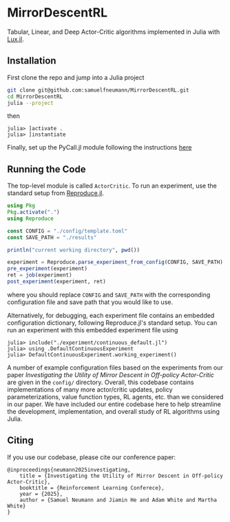 # MirrorDescentRL

Tabular, Linear, and Deep Actor-Critic algorithms implemented in Julia with
[Lux.jl](https://github.com/LuxDL/Lux.jl).

## Installation

First clone the repo and jump into a Julia project
```bash
git clone git@github.com:samuelfneumann/MirrorDescentRL.git
cd MirrorDescentRL
julia --project
```
then
```juliaREPL
julia> ]activate .
julia> ]instantiate
```
Finally, set up the PyCall.jl module following the instructions
[here](https://github.com/JuliaPy/PyCall.jl)

## Running the Code

The top-level module is called `ActorCritic`. To run an experiment, use the
standard setup from [Reproduce.jl](https://github.com/mkschleg/Reproduce.jl).

```julia
using Pkg
Pkg.activate(".")
using Reproduce

const CONFIG = "./config/template.toml"
const SAVE_PATH = "./results"

println("current working directory", pwd())

experiment = Reproduce.parse_experiment_from_config(CONFIG, SAVE_PATH)
pre_experiment(experiment)
ret = job(experiment)
post_experiment(experiment, ret)
```

where you should replace `CONFIG` and `SAVE_PATH` with the corresponding
configuration file and save path that you would like to use. 

Alternatively, for debugging, each experiment file contains an embedded
configuration dictionary, following Reproduce.jl's standard setup. You can run
an experiment with this embedded experiment file using

```juliaREPL
julia> include("./experiment/continuous_default.jl")
julia> using .DefaultContinuousExperiment
julia> DefaultContinuousExperiment.working_experiment()
```

A number of example configuration files based on the experiments from our paper
_Investigating the Utility of Mirror Descent in Off-policy Actor-Critic_ are
given in the `config/` directory. Overall, this codebase contains
implementations of many more actor/critic updates, policy parameterizations,
value function types, RL agents, etc. than we considered in our paper. We have
included our entire codebase here to help streamline the development,
implementation, and overall study of RL algorithms using Julia.

## Citing

If you use our codebase, please cite our conference paper:

```
@inproceedings{neumann2025investigating,
    title = {Investigating the Utility of Mirror Descent in Off-policy Actor-Critic},
    booktitle = {Reinforcement Learning Conferece},
    year = {2025},
    author = {Samuel Neumann and Jiamin He and Adam White and Martha White}
}
```
